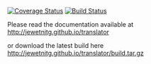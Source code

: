 [![Coverage Status](https://coveralls.io/repos/jewetnitg/translator/badge.svg?branch=master&service=github)](https://coveralls.io/github/jewetnitg/translator?branch=master)
[![Build Status](https://travis-ci.org/jewetnitg/translator.svg?branch=master)](https://travis-ci.org/jewetnitg/translator)

Please read the documentation available at http://jewetnitg.github.io/translator

or download the latest build here http://jewetnitg.github.io/translator/build.tar.gz